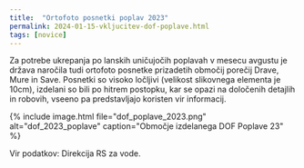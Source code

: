 ```yaml
---
title:  "Ortofoto posnetki poplav 2023"
permalink: 2024-01-15-vkljucitev-dof-poplave.html
tags: [novice]
---
```


Za potrebe ukrepanja po lanskih uničujočih poplavah v mesecu avgustu je država naročila tudi ortofoto posnetke prizadetih 
območij porečij Drave, Mure in Save. Posnetki so visoko ločljivi (velikost slikovnega elementa je 10cm), izdelani so bili po hitrem postopku, kar se opazi na določenih detajlih in robovih, vseeno pa
predstavljajo koristen vir informacij.

{% include image.html file="dof_poplave_2023.png" alt="dof_2023_poplave" caption="Območje izdelanega DOF Poplave 23" %}

Vir podatkov: Direkcija RS za vode.
